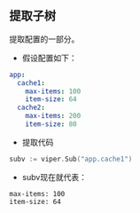 ##  提取子树
提取配置的一部分。

* 假设配置如下：
```yaml
app:
  cache1:
    max-items: 100
    item-size: 64
  cache2:
    max-items: 200
    item-size: 80
```

* 提取代码
```go
subv := viper.Sub("app.cache1")
```

* subv现在就代表：
```shell
max-items: 100
item-size: 64
```
